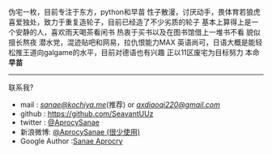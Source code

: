 伪宅一枚，目前专注于东方，python和早苗
性子散漫，讨厌动手，畏体育若狼虎
喜爱独处，致力于重复造轮子，目前已经造了不少劣质的轮子
基本上算得上是一个安静的人，喜欢雨天喝茶看闲书
热衷于买书以及在图书馆借上一堆书不看
貌似擅长熬夜
潜水党，混迹贴吧和网易，拉仇恨能力MAX
英语尚可，日语大概是能轻松推王道向galgame的水平，目前对德语也有兴趣
正以11区废宅为目标努力
本命**早苗**

--------

联系我?

* mail    : *<sanae@kochiya.me>*(推荐) or *<axdiaoqi220@gmail.com>*
* github  : <https://github.com/SeavantUUz>
* twitter : [@AprocySanae](https://twitter.com/AprocySanae)
* 新浪微博: [@AprocySanae (很少使用)](http://weibo.com/AprocySanae)
* Google Author  :<a href="https://plus.google.com/113819291149083106836?rel=author">Sanae Aprocry</a>
